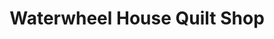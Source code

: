 ---
title: "Waterwheel House Quilt Shop"
url: /londonderry/waterwheel-house-quilt-shop/
shop: Allgemein
---